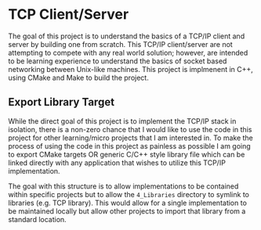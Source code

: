 # TCP Client/Server 

The goal of this project is to understand the basics of a TCP/IP client and server by building one from scratch. This TCP/IP client/server are not attempting to compete with any real world solution; however, are intended to be learning experience to understand the basics of socket based networking between Unix-like machines. This project is implmenent in C++, using CMake and Make to build the project. 

## Export Library Target
While the direct goal of this project is to implement the TCP/IP stack in isolation, there is a non-zero chance that I would like to use the code in this project for other learning/micro projects that I am interested in. To make the process of using the code in this project as painless as possible I am going to export CMake targets OR generic C/C++ style library file which can be linked directly with any application that wishes to utilize this TCP/IP implementation. 

The goal with this structure is to allow implementations to be contained within specific projects but to allow the `4_Libraries` directory to symlink to libraries (e.g. TCP library). This would allow for a single implementation to be maintained locally but allow other projects to import that library from a standard location. 
